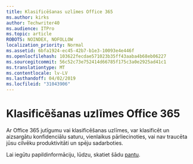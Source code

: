 ```yaml
---
title: Klasificēšanas uzlīmes Office 365
ms.author: kirks
author: Techwriter40
ms.audience: ITPro
ms.topic: article
ROBOTS: NOINDEX, NOFOLLOW
localization_priority: Normal
ms.assetid: 6bfa1924-ec45-42b7-b1e3-10093e4e446f
ms.openlocfilehash: 103622fecdae571023b35ff43aaba4b68eb06227
ms.sourcegitcommit: 56c52c73e752414d66785f175c3a0e2925ad41c1
ms.translationtype: MT
ms.contentlocale: lv-LV
ms.lasthandoff: 04/02/2019
ms.locfileid: "31043906"
---
```

# <a name="classification-labels-in-office-365"></a>Klasificēšanas uzlīmes Office 365

Ar Office 365 jutīgumu vai klasificēšanas uzlīmes, var klasificēt un aizsargātu konfidenciālu saturu, vienlaikus pārliecinoties, vai nav traucēta jūsu cilvēku produktivitāti un spēju sadarboties.

Lai iegūtu papildinformāciju, lūdzu, skatiet šādu [pantu](https://docs.microsoft.com/en-us/office365/securitycompliance/sensitivity-labels).
